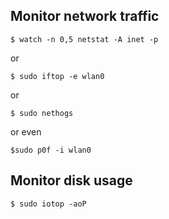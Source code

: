 ## Monitor network traffic
```$ watch -n 0,5 netstat -A inet -p```

or

```$ sudo iftop -e wlan0```

or

```$ sudo nethogs```

or even

```
$sudo p0f -i wlan0
```

## Monitor disk usage

```$ sudo iotop -aoP```
